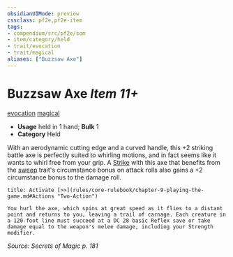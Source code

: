 ```yaml
---
obsidianUIMode: preview
cssclass: pf2e,pf2e-item
tags:
- compendium/src/pf2e/som
- item/category/held
- trait/evocation
- trait/magical
aliases: ["Buzzsaw Axe"]
---
```

# Buzzsaw Axe *Item 11+*  
[evocation](rules/traits/evocation.md)  [magical](rules/traits/magical.md)  

- **Usage** held in 1 hand; **Bulk** 1
- **Category** Held

With an aerodynamic cutting edge and a curved handle, this +2 striking battle axe is perfectly suited to whirling motions, and in fact seems like it wants to whirl free from your grip. A [Strike](rules/actions/strike.md) with this axe that benefits from the [sweep](rules/traits/sweep.md) trait's circumstance bonus on attack rolls also gains a +2 circumstance bonus to the damage roll.

```ad-embed-ability
title: Activate [>>](rules/core-rulebook/chapter-9-playing-the-game.md#Actions "Two-Action")

You hurl the axe, which spins at great speed as it flies to a distant point and returns to you, leaving a trail of carnage. Each creature in a 120-foot line must succeed at a DC 28 basic Reflex save or take damage equal to the weapon's melee damage, including your Strength modifier.
```

*Source: Secrets of Magic p. 181*